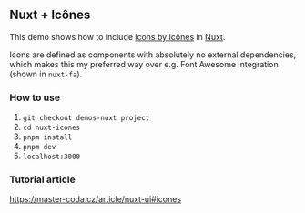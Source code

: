 ## Nuxt + Icônes
This demo shows how to include [icons by Icônes](https://icones.js.org/) in [Nuxt](https://nuxt.com/).

Icons are defined as components with absolutely no external dependencies, which makes this my preferred way 
over e.g. Font Awesome integration (shown in `nuxt-fa`).

### How to use
1. `git checkout demos-nuxt project`
2. `cd nuxt-icones`
3. `pnpm install`
4. `pnpm dev` 
5. `localhost:3000` 

### Tutorial article
https://master-coda.cz/article/nuxt-ui#icones

